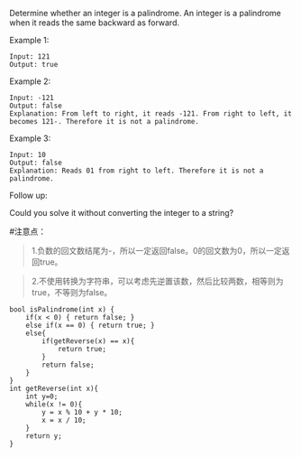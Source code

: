 Determine whether an integer is a palindrome. An integer is a palindrome when it reads the same backward as forward.

Example 1:

	Input: 121
	Output: true

Example 2:

	Input: -121
	Output: false
	Explanation: From left to right, it reads -121. From right to left, it becomes 121-. Therefore it is not a palindrome.

Example 3:

	Input: 10
	Output: false
	Explanation: Reads 01 from right to left. Therefore it is not a palindrome.
Follow up:

Could you solve it without converting the integer to a string?

#注意点：
>1.负数的回文数结尾为-，所以一定返回false。0的回文数为0，所以一定返回true。

>2.不使用转换为字符串，可以考虑先逆置该数，然后比较两数，相等则为true，不等则为false。


	bool isPalindrome(int x) {
	    if(x < 0) { return false; }
	    else if(x == 0) { return true; }
	    else{
	        if(getReverse(x) == x){
	            return true;
	        }
	        return false;
	    }
	}
	int getReverse(int x){
	    int y=0;
	    while(x != 0){
	        y = x % 10 + y * 10;
	        x = x / 10;
	    }
	    return y;
	}